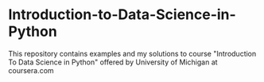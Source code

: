 # Introduction-to-Data-Science-in-Python

This repository contains examples and my solutions to course "Introduction To Data Science in Python" offered by University of Michigan at coursera.com 
